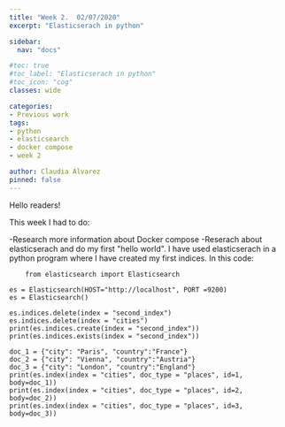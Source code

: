 ```yaml
---
title: "Week 2.  02/07/2020"
excerpt: "Elasticserach in python"

sidebar:
  nav: "docs"

#toc: true
#toc_label: "Elasticserach in python"
#toc_icon: "cog"
classes: wide

categories:
- Previous work
tags:
- python
- elasticsearch
- docker compose
- week 2

author: Claudia Álvarez
pinned: false
---
```

 Hello readers!
 
 This week I had to do:

-Research more information about Docker compose
-Reserach about elasticserach and do my first "hello world". I have used elasticserach in a python program where I have created my first indices.
In this code:


        from elasticsearch import Elasticsearch

	es = Elasticsearch(HOST="http://localhost", PORT =9200)
	es = Elasticsearch()

	es.indices.delete(index = "second_index")
	es.indices.delete(index = "cities")
	print(es.indices.create(index = "second_index"))
	print(es.indices.exists(index = "second_index"))

	doc_1 = {"city": "Paris", "country":"France"}
	doc_2 = {"city": "Vienna", "country":"Austria"}
	doc_3 = {"city": "London", "country":"England"}
	print(es.index(index = "cities", doc_type = "places", id=1, body=doc_1))
	print(es.index(index = "cities", doc_type = "places", id=2, body=doc_2))
	print(es.index(index = "cities", doc_type = "places", id=3, body=doc_3))
        


 
